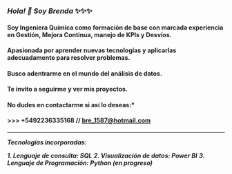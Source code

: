 ### *Hola! 👋 Soy Brenda* ✨✨✨


#### Soy Ingeniera Química como formación de base con marcada experiencia en Gestión, Mejora Continua, manejo de KPIs y Desvíos.

#### Apasionada por aprender nuevas tecnologías y aplicarlas adecuadamente para resolver problemas.

#### Busco adentrarme en el mundo del análisis de datos. 

#### Te invito a seguirme y ver mis proyectos.

#### No dudes en contactarme si así lo deseas:*

####                 >>>         +5492236335168   //    bre_1587@hotmail.com

___

***Tecnologías incorporadas:***

***1.  Lenguaje de consulta: SQL***
***2.  Visualización de datos: Power BI***
***3.  Lenguaje de Programación: Python (en progreso)***


<!--
**VigBren/VigBren** is a ✨ _special_ ✨ repository because its `README.md` (this file) appears on your GitHub profile.

Here are some ideas to get you started:

- 🔭 I’m currently working on ...
- 🌱 I’m currently learning ...
- 👯 I’m looking to collaborate on ...
- 🤔 I’m looking for help with ...
- 💬 Ask me about ...
- 📫 How to reach me: ...
- 😄 Pronouns: ...
- ⚡ Fun fact: ...
-->
